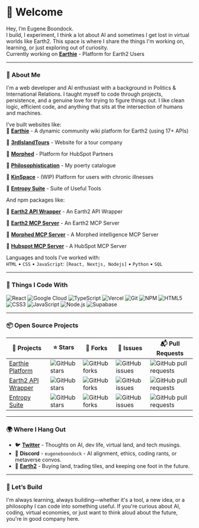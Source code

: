 # 👋 Welcome

Hey, I’m Eugene Boondock.  
I build, I experiment, I think a lot about AI and sometimes I get lost in virtual worlds like Earth2. This space is where I share the things I'm working on, learning, or just exploring out of curiosity.  
Currently working on [**Earthie**](https://github.com/EugeneBoondock/Earthie-Platform) - Platform for Earth2 Users

---

### 🧠 About Me

I'm a web developer and AI enthusiast with a background in Politics & International Relations. I taught myself to code through projects, persistence, and a genuine love for trying to figure things out. I like clean logic, efficient code, and anything that sits at the intersection of humans and machines.  

I’ve built websites like:  
🔹 [**Earthie**](https://earthie.world) - A dynamic community wiki platform for Earth2 (using 17+ APIs)  

🔹 [**3rdIslandTours**](https://3rdislandtours.com/) - Website for a tour company

🔹 [**Morphed**](https://morphed.io) - Platform for HubSpot Partners

🔹 [**Philosophistication**](https://philosophistication.co.za) - My poerty catalogue

🔹 [**KinSpace**](https://kinspace.co.za) - (WIP) Platform for users with chronic illnesses

🔹 [**Entropy Suite**](https://entropysuite.co.za) - Suite of Useful Tools

And npm packages like:

🔹 [**Earth2 API Wrapper**](https://github.com/EugeneBoondock/earth2_api_wrapper) - An Earth2 API Wrapper

🔹 [**Earth2 MCP Server**](https://www.npmjs.com/package/earth2-mcp-server) - An Earth2 MCP Server

🔹 [**Morphed MCP Server**](https://www.npmjs.com/package/morphed-mcp-server) - A Morphed intelligence MCP Server

🔹 [**Hubspot MCP Server**](https://www.npmjs.com/package/hubspot-mcp-server) - A HubSpot MCP Server

Languages and tools I’ve worked with:  
`HTML` • `CSS` • `JavaScript`: `[React, Nextjs, Nodejs]` • `Python` • `SQL`

---

### 🧰 Things I Code With

![React](https://img.shields.io/badge/-React-61DAFB?style=flat-square&logo=react&logoColor=white)
![Google Cloud](https://img.shields.io/badge/-Google%20Cloud-4285F4?style=flat-square&logo=google-cloud&logoColor=white)
![TypeScript](https://img.shields.io/badge/-TypeScript-3178C6?style=flat-square&logo=typescript&logoColor=white)
![Vercel](https://img.shields.io/badge/-Vercel-000000?style=flat-square&logo=vercel&logoColor=white)
![Git](https://img.shields.io/badge/-Git-F05032?style=flat-square&logo=git&logoColor=white)
![NPM](https://img.shields.io/badge/-npm-CB3837?style=flat-square&logo=npm&logoColor=white)
![HTML5](https://img.shields.io/badge/-HTML5-E34F26?style=flat-square&logo=html5&logoColor=white)
![CSS3](https://img.shields.io/badge/-CSS3-1572B6?style=flat-square&logo=css3&logoColor=white)
![JavaScript](https://img.shields.io/badge/-JavaScript-F7DF1E?style=flat-square&logo=javascript&logoColor=black)
![Node.js](https://img.shields.io/badge/-Node.js-339933?style=flat-square&logo=node.js&logoColor=white)
![Supabase](https://img.shields.io/badge/-Supabase-3ECF8E?style=flat-square&logo=supabase&logoColor=white)

---

### 📦 Open Source Projects

| 📌 Projects | ⭐ Stars | 🍴 Forks | 🐞 Issues | 📬 Pull Requests |
|------------|---------|----------|-----------|------------------|
| [Earthie Platform](https://github.com/EugeneBoondock/Earthie-Platform) | ![GitHub stars](https://img.shields.io/github/stars/EugeneBoondock/Earthie-Platform?style=social) | ![GitHub forks](https://img.shields.io/github/forks/EugeneBoondock/Earthie-Platform?style=social) | ![GitHub issues](https://img.shields.io/github/issues/EugeneBoondock/Earthie-Platform) | ![GitHub pull requests](https://img.shields.io/github/issues-pr/EugeneBoondock/Earthie-Platform) |
| [Earth2 API Wrapper](https://github.com/EugeneBoondock/earth2_api_wrapper) | ![GitHub stars](https://img.shields.io/github/stars/EugeneBoondock/earth2_api_wrapper?style=social) | ![GitHub forks](https://img.shields.io/github/forks/EugeneBoondock/earth2_api_wrapper?style=social) | ![GitHub issues](https://img.shields.io/github/issues/EugeneBoondock/earth2_api_wrapper) | ![GitHub pull requests](https://img.shields.io/github/issues-pr/EugeneBoondock/earth2_api_wrapper) | 
| [Entropy Suite](https://github.com/EugeneBoondock/Entropy-Suite) | ![GitHub stars](https://img.shields.io/github/stars/EugeneBoondock/Entropy-Suite?style=social) | ![GitHub forks](https://img.shields.io/github/forks/EugeneBoondock/Entropy-Suite?style=social) | ![GitHub issues](https://img.shields.io/github/issues/EugeneBoondock/Entropy-Suite) | ![GitHub pull requests](https://img.shields.io/github/issues-pr/EugeneBoondock/Entropy-Suite) |

---

### 🌍 Where I Hang Out

* 🐦 [**Twitter**](https://twitter.com/eugeneboondock) - Thoughts on AI, dev life, virtual land, and tech musings.  
* 💬 **Discord** - `eugeneboondock` - AI alignment, ethics, coding rants, or metaverse convos.  
* 🧱 [**Earth2**](https://app.earth2.io/#profile/8d887d79-5fd5-49ed-a14d-32f09d32d180/properties) - Buying land, trading tiles, and keeping one foot in the future.

---

### 🚀 Let’s Build

I'm always learning, always building—whether it's a tool, a new idea, or a philosophy I can code into something useful. If you're curious about AI, coding, virtual economies, or just want to think aloud about the future, you're in good company here.
